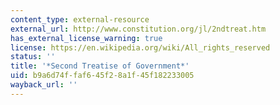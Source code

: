 ```yaml
---
content_type: external-resource
external_url: http://www.constitution.org/jl/2ndtreat.htm
has_external_license_warning: true
license: https://en.wikipedia.org/wiki/All_rights_reserved
status: ''
title: '*Second Treatise of Government*'
uid: b9a6d74f-faf6-45f2-8a1f-45f182233005
wayback_url: ''
---
```

